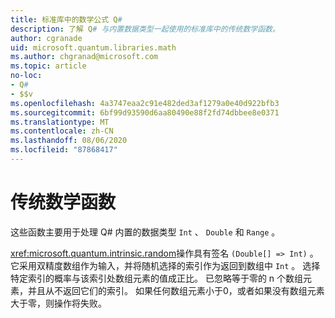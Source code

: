 ```yaml
---
title: 标准库中的数学公式 Q#
description: 了解 Q# 与内置数据类型一起使用的标准库中的传统数学函数。
author: cgranade
uid: microsoft.quantum.libraries.math
ms.author: chgranad@microsoft.com
ms.topic: article
no-loc:
- Q#
- $$v
ms.openlocfilehash: 4a3747eaa2c91e482ded3af1279a0e40d922bfb3
ms.sourcegitcommit: 6bf99d93590d6aa80490e88f2fd74dbbee8e0371
ms.translationtype: MT
ms.contentlocale: zh-CN
ms.lasthandoff: 08/06/2020
ms.locfileid: "87868417"
---
```

# <a name="classical-mathematical-functions"></a>传统数学函数 #

这些函数主要用于处理 Q# 内置的数据类型 `Int` 、 `Double` 和 `Range` 。

<xref:microsoft.quantum.intrinsic.random>操作具有签名 `(Double[] => Int)` 。
它采用双精度数组作为输入，并将随机选择的索引作为返回到数组中 `Int` 。
选择特定索引的概率与该索引处数组元素的值成正比。 已忽略等于零的 n 个数组元素，并且从不返回它们的索引。
如果任何数组元素小于0，或者如果没有数组元素大于零，则操作将失败。
